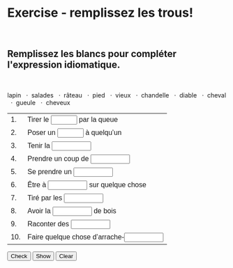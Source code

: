 <h1>Exercise - remplissez les trous!</h1>
<br>
<h2>Remplissez les blancs pour compléter l'expression idiomatique.</h2>
<br>
<style type="text/css">
<!-- 

.instrC{
color:gray;
font-weight:bold;
}

.wordbox{
border:solid gray 2px;
margin:10px auto;
padding:3px 5px;
line-height:1.5;
font-weight:bold;
color:gray;
padding:4px 10px;
border-radius:15px;
-moz-border-radius:15px;
-webkit-border-radius:15px;
-o-border-radius:15px;
box-shadow:2px 2px 7px #333;
-moz-box-shadow:2px 2px 7px #333;
-webkit-box-shadow:2px 2px 7px #333;
-o-box-shadow:2px 2px 7px #333;
text-align:center;
}

.optionWord{
color:gray;
font-weight:bold;
}

.optionWord a{
color:gray;
text-decoration:none;
}

.optionWord a:hover{
color:black;
text-decoration:none;
}

.tdNumC{
padding:0 7px 0 0px;
color:gray;
font-weight:bold;
vertical-align:top;
}

.buttonC{
background:gray;
color:white;
padding:2px 3px;
font-weight:bold;
-moz-border-radius:5px;
-webkit-border-radius:5px;
-o-border-radius:5px;
-moz-box-shadow:1px 1px 5px #333;
-webkit-box-shadow:1px 1px 5px #333;
-o-box-shadow:1px 1px 5px #333;
margin:0 2px;
}

.textBoxC{
border:none;
border-bottom:1px dotted gray;
}


 -->
</style>

<div id="wordBox" class="wordbox" style="margin:10px 0;"><span class="optionWord">lapin</span> &nbsp; · &nbsp;<span class="optionWord">salades</span> &nbsp; · &nbsp;<span class="optionWord">râteau</span> &nbsp; · &nbsp;<span class="optionWord">pied</span> &nbsp; · &nbsp;<span class="optionWord">vieux</span> &nbsp; · &nbsp;<span class="optionWord">chandelle</span> &nbsp; · &nbsp;<span class="optionWord">diable</span> &nbsp; · &nbsp;<span class="optionWord">cheval</span> &nbsp; · &nbsp;<span class="optionWord">gueule</span> &nbsp; · &nbsp;<span class="optionWord">cheveux</span> &nbsp; </div>

<div style="font-family:arial;font-size:16px;"><table style="line-height:1.5;font-size:16;"><tbody>

<tr><td class="tdNumC">1.</td><td>Tirer le <input style="width:60;" class="textBoxC" type="text" id="ex0AnsBox0">  par la queue </td></tr>

<tr><td class="tdNumC">2.</td><td>Poser un <input style="width:60;" class="textBoxC" type="text" id="ex0AnsBox1">  à quelqu’un </td></tr>

<tr><td class="tdNumC">3.</td><td>Tenir la <input style="width:90;" class="textBoxC" type="text" id="ex0AnsBox2">  </td></tr>

<tr><td class="tdNumC">4.</td><td>Prendre un coup de <input style="width:90;" class="textBoxC" type="text" id="ex0AnsBox3">  </td></tr>

<tr><td class="tdNumC">5.</td><td>Se prendre un <input style="width:90;" class="textBoxC" type="text" id="ex0AnsBox4">  </td></tr>

<tr><td class="tdNumC">6.</td><td>Être à <input style="width:90;" class="textBoxC" type="text" id="ex0AnsBox5">  sur quelque chose </td></tr>

<tr><td class="tdNumC">7.</td><td>Tiré par les <input style="width:90;" class="textBoxC" type="text" id="ex0AnsBox6">  </td></tr>

<tr><td class="tdNumC">8.</td><td>Avoir la <input style="width:90;" class="textBoxC" type="text" id="ex0AnsBox7">  de bois </td></tr>

<tr><td class="tdNumC">9.</td><td>Raconter des <input style="width:90;" class="textBoxC" type="text" id="ex0AnsBox8">  </td></tr>

<tr><td class="tdNumC">10.</td><td>Faire quelque chose d’arrache-<input style="width:90;" class="textBoxC" type="text" id="ex0AnsBox9">  </td></tr></tbody></table></div>

<div style="margin:10px 0;">
<input type="button" class="buttonC" value="Check" onclick="checkAnsBoxAnswers(0)">
<input type="button" class="buttonC" value="Show" onclick="showAnsBoxAnswers(0)">
<input type="button" class="buttonC" value="Clear" onclick="clearAnsBoxAnswers(0)">
 <span id="messageArea0">
</span>
</div>


<script type="text/javascript">
<!--

var clickedWord=""
var ansA=[]
ansA[0]=["diable","lapin","chandelle","vieux","râteau","cheval","cheveux","gueule","salades","pied"]

function checkAnsBoxAnswers(exNum){ 
  var ca=0
  for(var c=0;c<ansA[exNum].length;c++){
    var guess=doSpaces(exNum,c)
    var ans=doAnswers(guess,ansA[exNum][c])
    if(ans=="yes"){
      document.getElementById("ex"+exNum+"AnsBox"+c).style.color="green"
      document.getElementById("ex"+exNum+"AnsBox"+c).style.fontWeight="bold"
      ca++
    }
    else{
      document.getElementById("ex"+exNum+"AnsBox"+c).style.color="red" 
    } 
  }
  showScore(exNum,ca) 
}

function checkAnsBoxInvisibleAnswersScore(exNum){
  var ca=0
  for(var c=0;c<ansA[exNum].length;c++){
    var guess = document.getElementById("ex"+exNum+"AnsBox"+c).value;
    var ans=doAnswers(guess,ansA[exNum][c])
    if(ans=="yes"){
      document.getElementById("ex"+exNum+"TickBox"+c).innerHTML=getInvisibleAnswersSign(1)
      ca++
    }
    else if(guess==""){
      document.getElementById("ex"+exNum+"TickBox"+c).innerHTML=getInvisibleAnswersSign(3)
    }
    else{
      document.getElementById("ex"+exNum+"TickBox"+c).innerHTML=getInvisibleAnswersSign(2)
    }
  }
  showScore(exNum,ca) 
}
function doAnswers(guess,ans){
  if(guess==ans){
    txt="yes"
  }
  else{
    txt="no"
  }
  return txt
}


function getInvisibleAnswersSign(x){
  if(x==1){
    var txt='<span style="color:green;font-weight:bold;">Y</span>'
  }
  else if(x==2){ 
    var txt='<span style="font-size: 100%;color:red;font-weight:bold;">X</span>'
  }
  else if(x==3){ 
    var txt='<span style="font-size: 100%;color:orange;font-weight:bold;">?</span>'
  }
  return txt  
}


function showScore(exNum,ca){
  var qlen=ansA[exNum].length
  var pc=ca/qlen*100
  pc=Math.round(pc)
  var txt="<span class='instrC'>You have scored "+pc+" percent ( "+ca+" / "+qlen+" )</span>"
  document.getElementById("messageArea"+exNum).innerHTML=txt
}


function doSpaces(exNum,qNum){
  var txt=document.getElementById("ex"+exNum+"AnsBox"+qNum).value
  if(txt.charAt(txt.length-1)==" "){
    txt=txt.slice(0,txt.length-1)
    document.getElementById("ex"+exNum+"AnsBox"+qNum).value=txt
  }
  return txt
}

function showAnsBoxAnswers(exNum){
  for(var c=0;c<ansA[exNum].length;c++){
  if(document.getElementById("ex"+exNum+"AnsBox"+c).value==ansA[exNum][c]){
    document.getElementById("ex"+exNum+"AnsBox"+c).style.color="green"
    document.getElementById("ex"+exNum+"AnsBox"+c).style.fontWeight="bold"
  }
  else{
    document.getElementById("ex"+exNum+"AnsBox"+c).value=ansA[exNum][c]
    document.getElementById("ex"+exNum+"AnsBox"+c).style.color="red"
    document.getElementById("ex"+exNum+"AnsBox"+c).style.fontWeight="bold"
    }
  }
}
function clearAnsBoxAnswers(exNum){
  for(var c=0;c<ansA[exNum].length;c++){
  document.getElementById("ex"+exNum+"AnsBox"+c).value=""
  document.getElementById("ex"+exNum+"AnsBox"+c).style.color="black"
  document.getElementById("ex"+exNum+"AnsBox"+c).style.fontWeight="normal"
  }
  clearMessageArea(exNum)
}


function clearAnsBoxInvisibleAnswers(exNum){
  for(var c=0;c<ansA[exNum].length;c++){
    document.getElementById("ex"+exNum+"AnsBox"+c).value=""
    document.getElementById("ex"+exNum+"AnsBox"+c).style.color="black"
    document.getElementById("ex"+exNum+"AnsBox"+c).style.fontWeight="normal"
    document.getElementById("ex"+exNum+"TickBox"+c).innerHTML=""
  }
  clearMessageArea(exNum)
}

function clearMessageArea(exNum){
  document.getElementById("messageArea"+exNum).innerHTML=""
}
// -->
</script>
